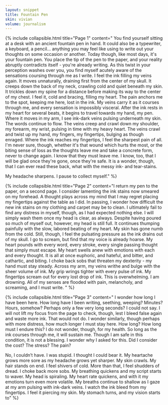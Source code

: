 ```yaml
---
layout: snippet
title: Fountain Pen
skin: vivian
volume: journalism
---
```

{% include collapsible.html title="Page 1" content="
You find yourself sitting at a desk with an ancient fountain pen in hand. It could also be a typewriter, a keyboard, a pencil... anything you may feel like using to write out your thoughts on some occasion or another. Today though, like most days, it's your fountain pen. You place the tip of the pen to the paper, and your reality abruptly contradicts itself - you're already writing. As this twist in your perception washes over you, you find myself acutely aware of the sensations coursing through me as I write. I feel the ink filling my veins again. It moves unnaturally, draining first from the center of my skull. It creeps down the back of my neck, crawling cold and quiet beneath my skin. It trickles down my spine for a distance before making its way to the center of my chest. I feel it, cold and bracing, filling my heart. The pain anchors me to the spot, keeping me here, lost in the ink. My veins carry it as it courses through me, and every sensation is impossibly visceral. After the ink rests in my heart for several beats, it begins to travel towards my hand, my pen. Where it moves in my arm, I see ink-dark veins pulsing underneath my skin. The words continue to flow. The veins creep and crawl down my shoulder, my forearm, my wrist, pulsing in time with my heavy heart. The veins crawl and twist up my hand, my fingers, my fingertips, bulging as though enraged. Where the ink reaches my fingertips, I feel the sharpest pain of all. I'm never sure, though, whether it's that wound which hurts the most, or the biting sense of loss as the thoughts leave me and take a concrete form, never to change again. I know that they must leave me. I know, too, that I will be glad once they're gone, once they're safe. It is a wonder, though, that I can ever read these back, what with the messy ink- and tear-stains.

My headache sharpens. I pause to collect myself." %}

{% include collapsible.html title="Page 2" content="I return my pen to the paper, on a second page. I consider lamenting the ink stains now smeared on my forehead. A thought plays across my mind that I may regret placing my fingertips against the table as I did. In passing, I wonder how difficult the new ink stains on my clothing and carpet may be to clean. I ultimately fail to find any distress in myself, though, as I had expected nothing else. I will simply wash them once my head is clear, as always. Despite having poured so much of myself out, however, my head is still full. It continues thumping painfully with the slow, labored beating of my heart. My skin has gone numb from the cold. Still, though, I feel the pulsating pressure as the ink drains out of my skull. I go to scream, but find that my voice is already hoarse. My heart pounds with every word, every stroke, every single passing thought that simply must escape. My heart swells anew with emotions with each and every thought. It is all at once euphoric, and hateful, and bitter, and cathartic, and biting. I choke back sobs that threaten my dexterity - my hand must stay steady. Across my arm, my veins writhe and bulge with the sheer volume of ink. My grip wrings tighter with every pulse of ink. My fingertips scream out for every lost drop of ink. This is overwhelming. I am drowning. All of my senses are flooded with pain, melancholy, and screaming, and I must write.
" %}

{% include collapsible.html title="Page 3" content="
I wonder how long I have been here. How long have I been writing, seething, weeping? Minutes? Hours, somehow? Perhaps only a few very long seconds? I could not say. I will not lift my focus from the page to check, though, lest I bleed false again and waste more ink. That would not do. I wonder similarly, though perhaps with more distress, how much longer I must stay here. How long? How long must I endure this? I do not wonder, though, for my health. So long as the ink courses through me, it will sustain me. Though I am safe in this condition, it is not a blessing. I wonder why I asked for this. Did I consider the cost? The stress? The pain?

No, I couldn’t have. I was stupid. I thought I could bear it. My heartache grows more sore as my headache grows yet sharper. My skin crawls. My hair stands on end. I feel shivers of cold. More than that, I feel shudders of dread. I choke back more sobs. My breathing quickens and my script starts to waver. My head is spiraling. My heart rate quickens, and with it my emotions turn even more volatile. My breaths continue to shallow as I gaze at my arm pulsing with ink-dark veins. I watch the ink bleed from my fingertips. I feel it piercing my skin. My stomach turns, and my vision starts to" %}